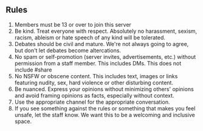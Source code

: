 ## Rules

1. Members must be 13 or over to join this server
2. Be kind. Treat everyone with respect. Absolutely no harassment, sexism, racism, ableism or hate speech of any kind will be tolerated.
3. Debates should be civil and mature. We're not always going to agree, but don't let debates become altercations.
4. No spam or self-promotion (server invites, advertisements, etc.) without permission from a staff member. This includes DMs. This does not include #share 
5. No NSFW or obscene content. This includes text, images or links featuring nudity, sex, hard violence or other disturbing content.
6. Be nuanced. Express your opinions without minimizing others' opinions and avoid framing opinions as facts, especially without context.
7. Use the appropriate channel for the appropriate conversation.
8. If you see something against the rules or something that makes you feel unsafe, let the staff know. We want this to be a welcoming and inclusive space.